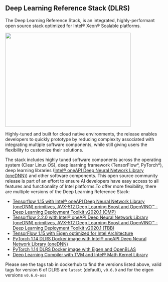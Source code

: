## Deep Learning Reference Stack (DLRS)


The Deep Learning Reference Stack, is an integrated, highly-performant open source stack optimized for Intel® Xeon® Scalable platforms.

<img src="https://clearlinux.org/sites/default/files/single_2.png" width="400" height="300" />

Highly-tuned and built for cloud native environments, the release enables developers to quickly prototype by reducing complexity associated with integrating multiple software components, while still giving users the flexibility to customize their solutions.

The stack includes highly tuned software components across the operating system (Clear Linux OS), deep learning framework (TensorFlow*, PyTorch*), deep learning libraries ([Intel® oneAPI Deep Neural Network Library (oneDNN)](https://01.org/dnnl)) and other software components.
This open source community release is part of an effort to ensure AI developers have easy access to all features and functionality of Intel platforms.To offer more flexibility, there are multiple versions of the Deep Learning Reference Stack:

* [Tensorflow 1.15 with Intel® oneAPI Deep Neural Network Library (oneDNN)  primitives, AVX-512 Deep Learning Boost and OpenVINO™ - Deep Learning Deployment Toolkit v2020.1 (OMP)](https://hub.docker.com/r/sysstacks/dlrs-tensorflow-clearlinux)
* [Tensorflow 2.2.0 with Intel® oneAPI Deep Neural Network Library (oneDNN) primitives, AVX-512 Deep Learning Boost and OpenVINO™ - Deep Learning Deployment Toolkit v2020.1 (TBB)]( https://hub.docker.com/r/sysstacks/dlrs-tensorflow2-clearlinux)
* [TensorFlow 1.15 with Eigen optimized for Intel Architecture](https://hub.docker.com/r/sysstacks/dlrs-tensorflow-clearlinux)
* [PyTorch 1.14 DLRS Docker image with Intel® oneAPI Deep Neural Network Library (oneDNN)](https://hub.docker.com/r/sysstacks/dlrs-pytorch-clearlinux)
* [PyTorch 1.14 DLRS Docker image with Eigen and OpenBLAS](https://hub.docker.com/r/sysstacks/dlrs-pytorch-clearlinux)
* [Deep Learning Compiler with TVM and Intel® Math Kernel Library](https://hub.docker.com/r/sysstacks/dlrs-ml-compiler-clearlinux)



Please see the tags tab in dockerhub to find the versions listed above, valid tags for version 6 of DLRS are `latest` (default), `v0.6.0` and for the eigen versions `v0.6.0-oss`
